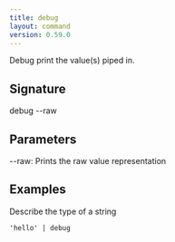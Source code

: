 ```yaml
---
title: debug
layout: command
version: 0.59.0
---
```


Debug print the value(s) piped in.

## Signature

debug --raw

## Parameters

  --raw: Prints the raw value representation

## Examples

Describe the type of a string
```shell
'hello' | debug
```

